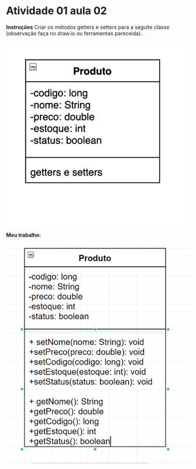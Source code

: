 # Atividade 01 aula 02

**Instruções**
Criar os métodos getters e setters para a seguite classe (observação faça no draw.io ou ferramentas pareceida).

![](../images/tarefa-produto.png)

**Meu trabalho:**

![](../images/produto-get-set.png)